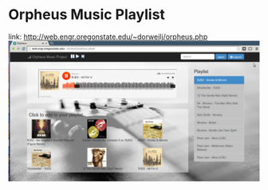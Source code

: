 Orpheus Music Playlist
=========



link: http://web.engr.oregonstate.edu/~dorweilj/orpheus.php
![img](playing.png)
